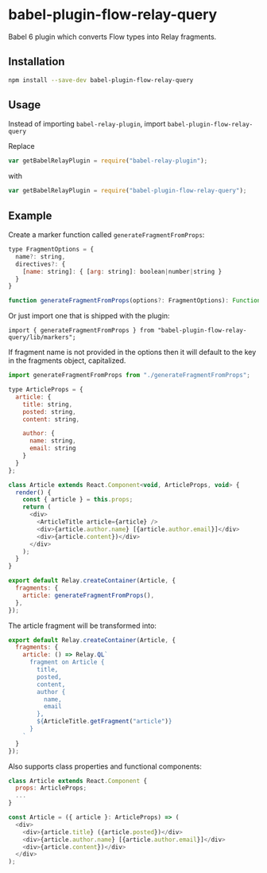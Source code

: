 # babel-plugin-flow-relay-query

Babel 6 plugin which converts Flow types into Relay fragments.

## Installation

```sh
npm install --save-dev babel-plugin-flow-relay-query
```

## Usage

Instead of importing ```babel-relay-plugin```, import ```babel-plugin-flow-relay-query```

Replace

```javascript
var getBabelRelayPlugin = require("babel-relay-plugin");
```
with

```javascript
var getBabelRelayPlugin = require("babel-plugin-flow-relay-query");
```

## Example

Create a marker function called ```generateFragmentFromProps```:

```javascript
type FragmentOptions = {
  name?: string,
  directives?: {
    [name: string]: { [arg: string]: boolean|number|string }
  }
}

function generateFragmentFromProps(options?: FragmentOptions): Function {}
```

Or just import one that is shipped with the plugin:

```javscript
import { generateFragmentFromProps } from "babel-plugin-flow-relay-query/lib/markers";
```

If fragment name is not provided in the options then it will default to the key in the fragments object, capitalized.

```javascript
import generateFragmentFromProps from "./generateFragmentFromProps";

type ArticleProps = {
  article: {
    title: string,
    posted: string,
    content: string,

    author: {
      name: string,
      email: string
    }
  }
};

class Article extends React.Component<void, ArticleProps, void> {
  render() {
    const { article } = this.props;
    return (
      <div>
        <ArticleTitle article={article} />
        <div>{article.author.name} [{article.author.email}]</div>
        <div>{article.content})</div>
      </div>
    );
  }
}

export default Relay.createContainer(Article, {
  fragments: {
    article: generateFragmentFromProps(),
  },
});
```

The article fragment will be transformed into:

```javascript
export default Relay.createContainer(Article, {
  fragments: {
    article: () => Relay.QL`
      fragment on Article {
        title,
        posted,
        content,
        author {
          name,
          email
        },
        ${ArticleTitle.getFragment("article")}
      }
    `
  }
});
```

Also supports class properties and functional components:

```javascript
class Article extends React.Component {
  props: ArticleProps;
  ...
}
```

```javascript
const Article = ({ article }: ArticleProps) => (
  <div>
    <div>{article.title} ({article.posted})</div>
    <div>{article.author.name} [{article.author.email}]</div>
    <div>{article.content})</div>
  </div>
);
```
